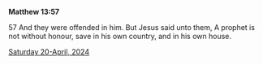 **Matthew 13:57**

57 And they were offended in him. But Jesus said unto them, A prophet is not without honour, save in his own country, and in his own house.

[Saturday 20-April, 2024](https://getbible.net/kjv/Matthew/13/57)
